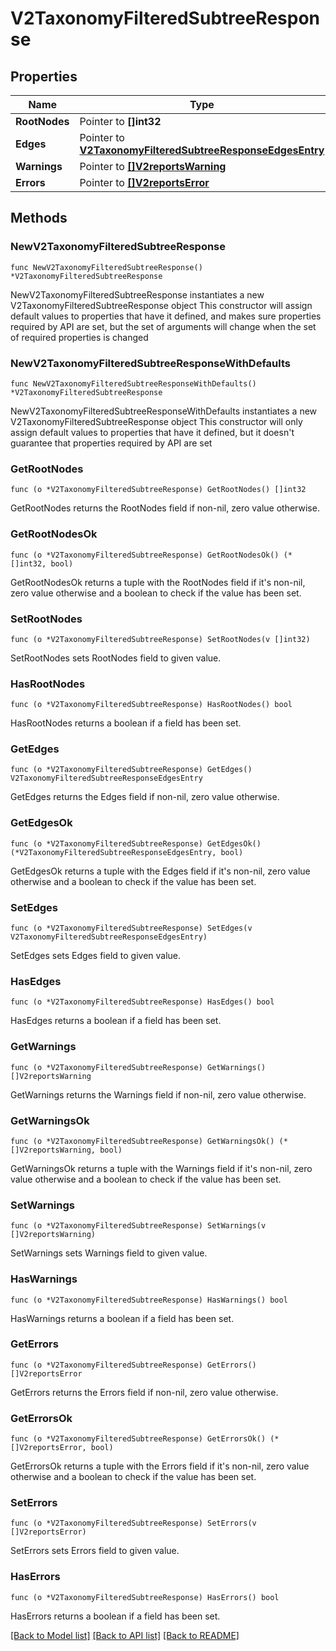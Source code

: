 # V2TaxonomyFilteredSubtreeResponse

## Properties

Name | Type | Description | Notes
------------ | ------------- | ------------- | -------------
**RootNodes** | Pointer to **[]int32** |  | [optional] 
**Edges** | Pointer to [**V2TaxonomyFilteredSubtreeResponseEdgesEntry**](V2TaxonomyFilteredSubtreeResponseEdgesEntry.md) |  | [optional] 
**Warnings** | Pointer to [**[]V2reportsWarning**](V2reportsWarning.md) |  | [optional] 
**Errors** | Pointer to [**[]V2reportsError**](V2reportsError.md) |  | [optional] 

## Methods

### NewV2TaxonomyFilteredSubtreeResponse

`func NewV2TaxonomyFilteredSubtreeResponse() *V2TaxonomyFilteredSubtreeResponse`

NewV2TaxonomyFilteredSubtreeResponse instantiates a new V2TaxonomyFilteredSubtreeResponse object
This constructor will assign default values to properties that have it defined,
and makes sure properties required by API are set, but the set of arguments
will change when the set of required properties is changed

### NewV2TaxonomyFilteredSubtreeResponseWithDefaults

`func NewV2TaxonomyFilteredSubtreeResponseWithDefaults() *V2TaxonomyFilteredSubtreeResponse`

NewV2TaxonomyFilteredSubtreeResponseWithDefaults instantiates a new V2TaxonomyFilteredSubtreeResponse object
This constructor will only assign default values to properties that have it defined,
but it doesn't guarantee that properties required by API are set

### GetRootNodes

`func (o *V2TaxonomyFilteredSubtreeResponse) GetRootNodes() []int32`

GetRootNodes returns the RootNodes field if non-nil, zero value otherwise.

### GetRootNodesOk

`func (o *V2TaxonomyFilteredSubtreeResponse) GetRootNodesOk() (*[]int32, bool)`

GetRootNodesOk returns a tuple with the RootNodes field if it's non-nil, zero value otherwise
and a boolean to check if the value has been set.

### SetRootNodes

`func (o *V2TaxonomyFilteredSubtreeResponse) SetRootNodes(v []int32)`

SetRootNodes sets RootNodes field to given value.

### HasRootNodes

`func (o *V2TaxonomyFilteredSubtreeResponse) HasRootNodes() bool`

HasRootNodes returns a boolean if a field has been set.

### GetEdges

`func (o *V2TaxonomyFilteredSubtreeResponse) GetEdges() V2TaxonomyFilteredSubtreeResponseEdgesEntry`

GetEdges returns the Edges field if non-nil, zero value otherwise.

### GetEdgesOk

`func (o *V2TaxonomyFilteredSubtreeResponse) GetEdgesOk() (*V2TaxonomyFilteredSubtreeResponseEdgesEntry, bool)`

GetEdgesOk returns a tuple with the Edges field if it's non-nil, zero value otherwise
and a boolean to check if the value has been set.

### SetEdges

`func (o *V2TaxonomyFilteredSubtreeResponse) SetEdges(v V2TaxonomyFilteredSubtreeResponseEdgesEntry)`

SetEdges sets Edges field to given value.

### HasEdges

`func (o *V2TaxonomyFilteredSubtreeResponse) HasEdges() bool`

HasEdges returns a boolean if a field has been set.

### GetWarnings

`func (o *V2TaxonomyFilteredSubtreeResponse) GetWarnings() []V2reportsWarning`

GetWarnings returns the Warnings field if non-nil, zero value otherwise.

### GetWarningsOk

`func (o *V2TaxonomyFilteredSubtreeResponse) GetWarningsOk() (*[]V2reportsWarning, bool)`

GetWarningsOk returns a tuple with the Warnings field if it's non-nil, zero value otherwise
and a boolean to check if the value has been set.

### SetWarnings

`func (o *V2TaxonomyFilteredSubtreeResponse) SetWarnings(v []V2reportsWarning)`

SetWarnings sets Warnings field to given value.

### HasWarnings

`func (o *V2TaxonomyFilteredSubtreeResponse) HasWarnings() bool`

HasWarnings returns a boolean if a field has been set.

### GetErrors

`func (o *V2TaxonomyFilteredSubtreeResponse) GetErrors() []V2reportsError`

GetErrors returns the Errors field if non-nil, zero value otherwise.

### GetErrorsOk

`func (o *V2TaxonomyFilteredSubtreeResponse) GetErrorsOk() (*[]V2reportsError, bool)`

GetErrorsOk returns a tuple with the Errors field if it's non-nil, zero value otherwise
and a boolean to check if the value has been set.

### SetErrors

`func (o *V2TaxonomyFilteredSubtreeResponse) SetErrors(v []V2reportsError)`

SetErrors sets Errors field to given value.

### HasErrors

`func (o *V2TaxonomyFilteredSubtreeResponse) HasErrors() bool`

HasErrors returns a boolean if a field has been set.


[[Back to Model list]](../README.md#documentation-for-models) [[Back to API list]](../README.md#documentation-for-api-endpoints) [[Back to README]](../README.md)


